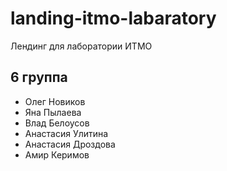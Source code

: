 # landing-itmo-labaratory
Лендинг для лаборатории ИТМО

## 6 группа
* Олег Новиков
* Яна Пылаева
* Влад Белоусов
* Анастасия Улитина
* Анастасия Дроздова
* Амир Керимов

